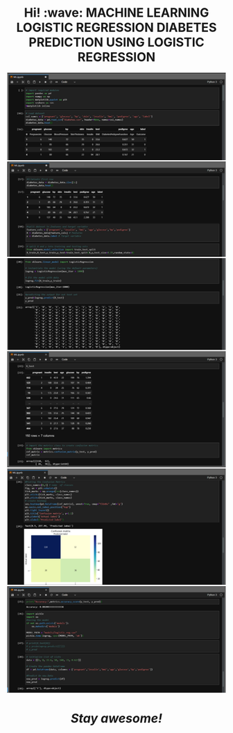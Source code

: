 <h1 align='center'> Hi! :wave:
MACHINE LEARNING 
LOGISTIC REGRESSION
DIABETES PREDICTION USING LOGISTIC REGRESSION
</h1>

![GitHub Logo](/Images/1.jpeg)
![GitHub Logo](/Images/2.jpeg)
![GitHub Logo](/Images/3.jpeg)
![GitHub Logo](/Images/4.jpeg)
![GitHub Logo](/Images/5.jpeg)
![GitHub Logo](/Images/6.jpeg)

<h1 align='center'><i>Stay awesome!</i></h1>
